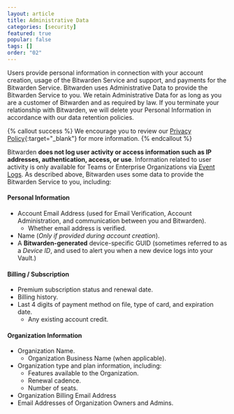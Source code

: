 ```yaml
---
layout: article
title: Administrative Data
categories: [security]
featured: true
popular: false
tags: []
order: "02"
---
```


Users provide personal information in connection with your account creation, usage of the Bitwarden Service and support, and payments for the Bitwarden Service. Bitwarden uses Administrative Data to provide the Bitwarden Service to you. We retain Administrative Data for as long as you are a customer of Bitwarden and as required by law. If you terminate your relationship with Bitwarden, we will delete your Personal Information in accordance with our data retention policies.

{% callout success %}
We encourage you to review our [Privacy Policy](https://bitwarden.com/privacy){:target="\_blank"} for more information.
{% endcallout %}

Bitwarden **does not log user activity or access information such as IP addresses, authentication, access, or use**. Information related to user activity is only available for Teams or Enterprise Organizations via [Event Logs]({{site.baseurl}}/article/event-logs/). As described above, Bitwarden uses some data to provide the Bitwarden Service to you, including:

#### Personal Information

- Account Email Address (used for Email Verification, Account Administration, and communication between you and Bitwarden).
  - Whether email address is verified.
- Name (*Only if provided during account creation*).
- A **Bitwarden-generated** device-specific GUID (sometimes referred to as a *Device ID*, and used to alert you when a new device logs into your Vault.)

#### Billing / Subscription

- Premium subscription status and renewal date.
- Billing history.
- Last 4 digits of payment method on file, type of card, and expiration date.
  - Any existing account credit.

#### Organization Information

- Organization Name.
  - Organization Business Name (when applicable).
- Organization type and plan information, including:
  - Features available to the Organization.
  - Renewal cadence.
  - Number of seats.
- Organization Billing Email Address
- Email Addresses of Organization Owners and Admins.

